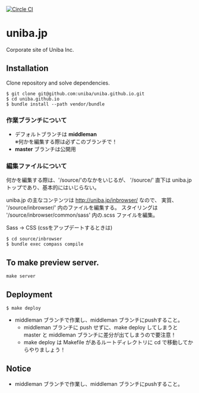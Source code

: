 
[![Circle CI](https://circleci.com/gh/uniba/uniba.github.io.svg?style=shield&circle-token=4515192076141eb0b74d483c82f6cd2707181bb2)](https://circleci.com/gh/uniba/uniba.github.io)

# uniba.jp

Corporate site of Uniba Inc.

## Installation

Clone repository and solve dependencies.

    $ git clone git@github.com:uniba/uniba.github.io.git
    $ cd uniba.github.io
    $ bundle install --path vendor/bundle

### 作業ブランチについて

- デフォルトブランチは **middleman**  
※何かを編集する際は必ずこのブランチで！
- **master** ブランチは公開用

### 編集ファイルについて

何かを編集する際は、'/source/'のなかをいじるが、
'/source/' 直下は uniba.jpトップであり、基本的にはいじらない。

uniba.jp の主なコンテンツは http://uniba.jp/inbrowser/ なので、
実質、 '/source/inbrowser/' 内のファイルを編集する。
スタイリングは '/source/inbrowser/common/sass' 内の.scss ファイルを編集。

Sass -> CSS (cssをアップデートするときは)

    $ cd source/inbrowser
    $ bundle exec compass compile

## To make preview server.

    make server

## Deployment

    $ make deploy

- middleman ブランチで作業し、middleman ブランチにpushすること。
  - middleman ブランチに push せずに、make deploy してしまうと master と middleman ブランチに差分が出てしまうので要注意！
  - make deploy は Makefile があるルートディレクトリに cd で移動してからやりましょう！

## Notice

- middleman ブランチで作業し、middleman ブランチにpushすること。  

